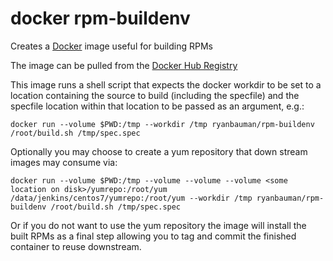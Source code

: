 # docker rpm-buildenv
Creates a [Docker](https://www.docker.com/) image useful for building RPMs

The image can be pulled from the [Docker Hub Registry](https://registry.hub.docker.com/u/ryanbauman/rpm-buildenv/)

This image runs a shell script that expects the docker workdir to be set to a location containing the source to build (including the specfile) and the specfile location within that location to be passed as an argument, e.g.:

    docker run --volume $PWD:/tmp --workdir /tmp ryanbauman/rpm-buildenv /root/build.sh /tmp/spec.spec

Optionally you may choose to create a yum repository that down stream images may consume via:

    docker run --volume $PWD:/tmp --volume --volume --volume <some location on disk>/yumrepo:/root/yum /data/jenkins/centos7/yumrepo:/root/yum --workdir /tmp ryanbauman/rpm-buildenv /root/build.sh /tmp/spec.spec

Or if you do not want to use the yum repository the image will install the built RPMs as a final step allowing you to tag and commit the finished container to reuse downstream.

